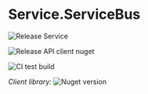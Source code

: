 # Service.ServiceBus

![Release Service](https://github.com/MyJetWallet/Service.ServiceBus/workflows/Release%20Service/badge.svg)

![Release API client nuget](https://github.com/MyJetWallet/Service.ServiceBus/workflows/Release%20API%20client%20nuget/badge.svg)

![CI test build](https://github.com/MyJetWallet/Service.ServiceBus/workflows/CI%20test%20build/badge.svg)

*Client library:* ![Nuget version](https://img.shields.io/nuget/v/MyJetWallet.Service.ServiceBus.Client?label=MyJetWallet.Service.ServiceBus.Client&style=social)

